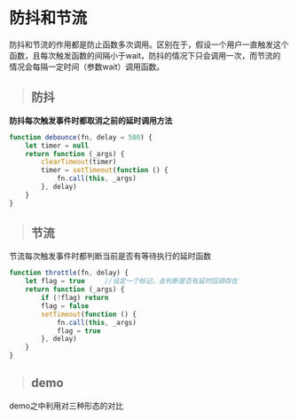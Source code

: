 # 防抖和节流

防抖和节流的作用都是防止函数多次调用。区别在于，假设一个用户一直触发这个函数，且每次触发函数的间隔小于wait，防抖的情况下只会调用一次，而节流的 情况会每隔一定时间（参数wait）调用函数。
> ## 防抖
__防抖每次触发事件时都取消之前的延时调用方法__

```javascript
function debounce(fn, delay = 500) {
    let timer = null
    return function (_args) {
        clearTimeout(timer)
        timer = setTimeout(function () {
            fn.call(this, _args)
        }, delay)
    }
}
```

> ## 节流
节流每次触发事件时都判断当前是否有等待执行的延时函数
```javascript
function throttle(fn, delay) {
    let flag = true     //设定一个标记，去判断是否有延时回调存在
    return function (_args) {
        if (!flag) return
        flag = false
        setTimeout(function () {
            fn.call(this, _args)
            flag = true
        }, delay)
    }
}
```
> ## demo
demo之中利用对三种形态的对比
